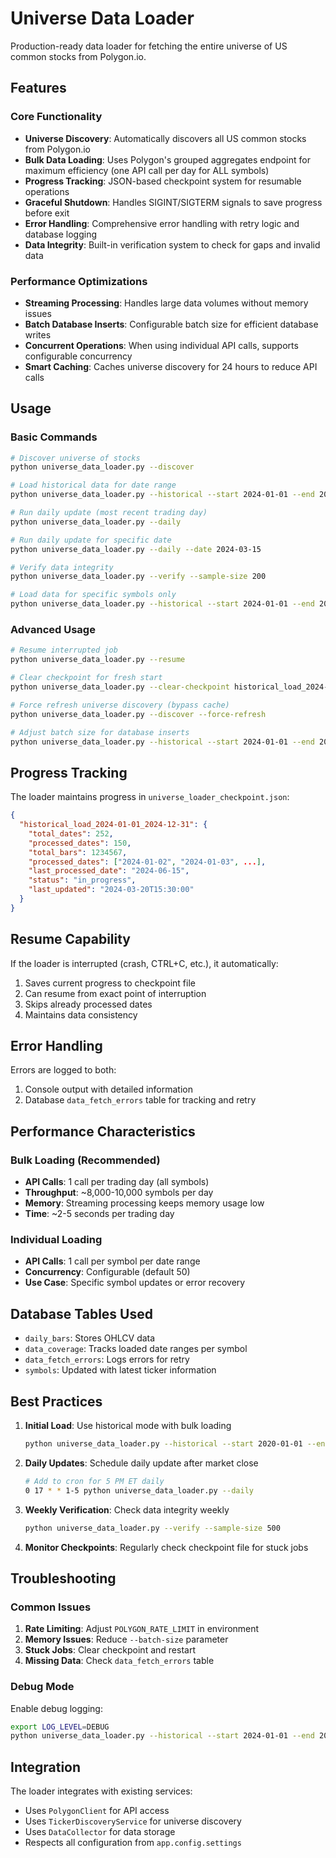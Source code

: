 # Universe Data Loader

Production-ready data loader for fetching the entire universe of US common stocks from Polygon.io.

## Features

### Core Functionality
- **Universe Discovery**: Automatically discovers all US common stocks from Polygon.io
- **Bulk Data Loading**: Uses Polygon's grouped aggregates endpoint for maximum efficiency (one API call per day for ALL symbols)
- **Progress Tracking**: JSON-based checkpoint system for resumable operations
- **Graceful Shutdown**: Handles SIGINT/SIGTERM signals to save progress before exit
- **Error Handling**: Comprehensive error handling with retry logic and database logging
- **Data Integrity**: Built-in verification system to check for gaps and invalid data

### Performance Optimizations
- **Streaming Processing**: Handles large data volumes without memory issues
- **Batch Database Inserts**: Configurable batch size for efficient database writes
- **Concurrent Operations**: When using individual API calls, supports configurable concurrency
- **Smart Caching**: Caches universe discovery for 24 hours to reduce API calls

## Usage

### Basic Commands

```bash
# Discover universe of stocks
python universe_data_loader.py --discover

# Load historical data for date range
python universe_data_loader.py --historical --start 2024-01-01 --end 2024-12-31

# Run daily update (most recent trading day)
python universe_data_loader.py --daily

# Run daily update for specific date
python universe_data_loader.py --daily --date 2024-03-15

# Verify data integrity
python universe_data_loader.py --verify --sample-size 200

# Load data for specific symbols only
python universe_data_loader.py --historical --start 2024-01-01 --end 2024-12-31 --symbols "AAPL,MSFT,GOOGL"
```

### Advanced Usage

```bash
# Resume interrupted job
python universe_data_loader.py --resume

# Clear checkpoint for fresh start
python universe_data_loader.py --clear-checkpoint historical_load_2024-01-01_2024-12-31

# Force refresh universe discovery (bypass cache)
python universe_data_loader.py --discover --force-refresh

# Adjust batch size for database inserts
python universe_data_loader.py --historical --start 2024-01-01 --end 2024-12-31 --batch-size 5000
```

## Progress Tracking

The loader maintains progress in `universe_loader_checkpoint.json`:

```json
{
  "historical_load_2024-01-01_2024-12-31": {
    "total_dates": 252,
    "processed_dates": 150,
    "total_bars": 1234567,
    "processed_dates": ["2024-01-02", "2024-01-03", ...],
    "last_processed_date": "2024-06-15",
    "status": "in_progress",
    "last_updated": "2024-03-20T15:30:00"
  }
}
```

## Resume Capability

If the loader is interrupted (crash, CTRL+C, etc.), it automatically:
1. Saves current progress to checkpoint file
2. Can resume from exact point of interruption
3. Skips already processed dates
4. Maintains data consistency

## Error Handling

Errors are logged to both:
1. Console output with detailed information
2. Database `data_fetch_errors` table for tracking and retry

## Performance Characteristics

### Bulk Loading (Recommended)
- **API Calls**: 1 call per trading day (all symbols)
- **Throughput**: ~8,000-10,000 symbols per day
- **Memory**: Streaming processing keeps memory usage low
- **Time**: ~2-5 seconds per trading day

### Individual Loading
- **API Calls**: 1 call per symbol per date range
- **Concurrency**: Configurable (default 50)
- **Use Case**: Specific symbol updates or error recovery

## Database Tables Used

- `daily_bars`: Stores OHLCV data
- `data_coverage`: Tracks loaded date ranges per symbol
- `data_fetch_errors`: Logs errors for retry
- `symbols`: Updated with latest ticker information

## Best Practices

1. **Initial Load**: Use historical mode with bulk loading
   ```bash
   python universe_data_loader.py --historical --start 2020-01-01 --end 2024-12-31
   ```

2. **Daily Updates**: Schedule daily update after market close
   ```bash
   # Add to cron for 5 PM ET daily
   0 17 * * 1-5 python universe_data_loader.py --daily
   ```

3. **Weekly Verification**: Check data integrity weekly
   ```bash
   python universe_data_loader.py --verify --sample-size 500
   ```

4. **Monitor Checkpoints**: Regularly check checkpoint file for stuck jobs

## Troubleshooting

### Common Issues

1. **Rate Limiting**: Adjust `POLYGON_RATE_LIMIT` in environment
2. **Memory Issues**: Reduce `--batch-size` parameter
3. **Stuck Jobs**: Clear checkpoint and restart
4. **Missing Data**: Check `data_fetch_errors` table

### Debug Mode

Enable debug logging:
```bash
export LOG_LEVEL=DEBUG
python universe_data_loader.py --historical --start 2024-01-01 --end 2024-01-31
```

## Integration

The loader integrates with existing services:
- Uses `PolygonClient` for API access
- Uses `TickerDiscoveryService` for universe discovery
- Uses `DataCollector` for data storage
- Respects all configuration from `app.config.settings`